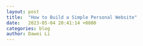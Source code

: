 ```yaml
---
layout: post
title:  "How to Build a Simple Personal Website"
date:   2023-05-04 20:41:14 +0800
categories: blog
author: Dawei Li
---
```




